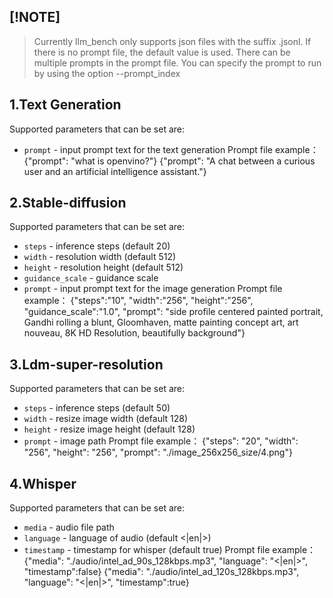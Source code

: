 ## [!NOTE]
> Currently llm_bench only supports json files with the suffix .jsonl.
> If there is no prompt file, the default value is used.
> There can be multiple prompts in the prompt file. You can specify the prompt to run by using the option --prompt_index

## 1.Text Generation
Supported parameters that can be set are:
* `prompt` - input prompt text for the text generation
Prompt file example：
{"prompt": "what is openvino?"}
{"prompt": "A chat between a curious user and an artificial intelligence assistant."}

## 2.Stable-diffusion
Supported parameters that can be set are:
* `steps` - inference steps (default 20)
* `width` - resolution width (default 512)
* `height` - resolution height (default 512)
* `guidance_scale` - guidance scale
* `prompt` - input prompt text for the image generation
Prompt file example：
{"steps":"10", "width":"256", "height":"256", "guidance_scale":"1.0", "prompt": "side profile centered painted portrait, Gandhi rolling a blunt, Gloomhaven, matte painting concept art, art nouveau, 8K HD Resolution, beautifully background"}

## 3.Ldm-super-resolution
Supported parameters that can be set are:
* `steps` - inference steps (default 50)
* `width` - resize image width (default 128)
* `height` - resize image height (default 128)
* `prompt` - image path
Prompt file example：
{"steps": "20", "width": "256", "height": "256", "prompt": "./image_256x256_size/4.png"}

## 4.Whisper
Supported parameters that can be set are:
* `media` - audio file path
* `language` - language of audio (default <|en|>)
* `timestamp` - timestamp for whisper (default true)
Prompt file example：
{"media": "./audio/intel_ad_90s_128kbps.mp3", "language": "<|en|>", "timestamp":false}
{"media": "./audio/intel_ad_120s_128kbps.mp3", "language": "<|en|>", "timestamp":true}
